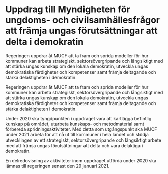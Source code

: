 # Uppdrag till Myndigheten för ungdoms- och civilsamhällesfrågor att främja ungas förutsättningar att delta i demokratin

Regeringen uppdrar åt MUCF att ta fram och sprida modeller för hur kommuner kan arbeta strategiskt, sektorsövergripande och långsiktigt med att stärka ungas kunskap om den lokala demokratin, utveckla ungas demokratiska färdigheter och kompetenser samt främja deltagande och stärka delaktigheten i demokratin.

Regeringen uppdrar åt MUCF att ta fram och sprida modeller för hur kommuner kan arbeta strategiskt, sektorsövergripande och långsiktigt med att stärka ungas kunskap om den lokala demokratin, utveckla ungas demokratiska färdigheter och kompetenser samt främja deltagande och stärka delaktigheten i demokratin.

Under 2020 ska tyngdpunkten i uppdraget vara att kartlägga befintlig kunskap på området, utarbeta kunskaps- och metodmaterial samt förbereda spridningsaktiviteter. Med detta som utgångspunkt ska MUCF under 2021 arbeta för att nå ut till kommuner i hela landet och stödja utvecklingen av ett strategiskt, sektorsövergripande och långsiktigt arbete med att främja ungas förutsättningar att delta och vara delaktiga i demokratin.

En delredovisning av aktiviteter inom uppdraget utförda under 2020 ska lämnas till regeringen senast den 29 januari 2021.
